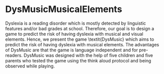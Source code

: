 # DysMusicMusicalElements
Dyslexia is a reading disorder which is mostly detected by linguistic features and/or bad grades at school. Therefore, our goal is to design a game to predict the risk of having dyslexia with musical and visual elements. Hence, we present the game \textit{DysMusic} which aims to predict the risk of having dyslexia with musical elements. The advantages of DysMusic are that the game is language independent and for pre-readers. DysMusic was designed with the help of five children and five parents who tested the game using the think aloud protocol and being observed while playing.

